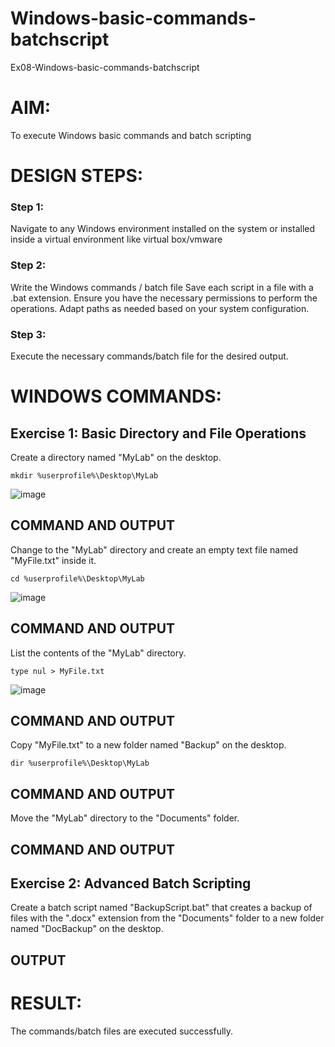 # Windows-basic-commands-batchscript
Ex08-Windows-basic-commands-batchscript

# AIM:
To execute Windows basic commands and batch scripting

# DESIGN STEPS:

### Step 1:

Navigate to any Windows environment installed on the system or installed inside a virtual environment like virtual box/vmware 

### Step 2:

Write the Windows commands / batch file
Save each script in a file with a .bat extension.
Ensure you have the necessary permissions to perform the operations.
Adapt paths as needed based on your system configuration.
### Step 3:

Execute the necessary commands/batch file for the desired output. 




# WINDOWS COMMANDS:
## Exercise 1: Basic Directory and File Operations
Create a directory named "MyLab" on the desktop.
```
mkdir %userprofile%\Desktop\MyLab
```
![image](https://github.com/user-attachments/assets/0f645b87-9285-4964-b408-72a20e3afcd5)


## COMMAND AND OUTPUT

Change to the "MyLab" directory and create an empty text file named "MyFile.txt" inside it.
```
cd %userprofile%\Desktop\MyLab
```
![image](https://github.com/user-attachments/assets/97de106a-e447-4a52-99e5-898f64ed4281)


## COMMAND AND OUTPUT

List the contents of the "MyLab" directory.
```
type nul > MyFile.txt
```
![image](https://github.com/user-attachments/assets/e63556e4-8680-408a-a4b1-a23ff7332fd7)

## COMMAND AND OUTPUT

Copy "MyFile.txt" to a new folder named "Backup" on the desktop.
```
dir %userprofile%\Desktop\MyLab
```

## COMMAND AND OUTPUT

Move the "MyLab" directory to the "Documents" folder.


## COMMAND AND OUTPUT


## Exercise 2: Advanced Batch Scripting
Create a batch script named "BackupScript.bat" that creates a backup of files with the ".docx" extension from the "Documents" folder to a new folder named "DocBackup" on the desktop.







## OUTPUT





# RESULT:
The commands/batch files are executed successfully.

